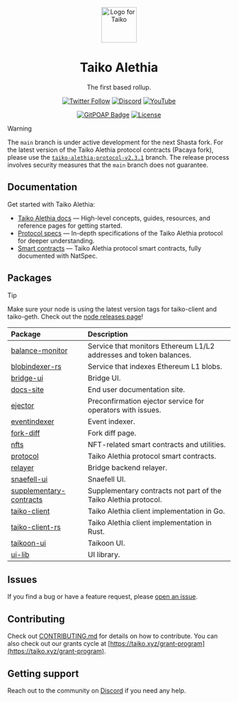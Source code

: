 <p align="center">
  <img src="./.github/taiko-icon-blk.svg" width="80" alt="Logo for Taiko" />
</p>

<h1 align="center">
  Taiko Alethia
</h1>

<p align="center">
  The first based rollup.
</p>

<div align="center">

[![Twitter Follow](https://img.shields.io/twitter/follow/taikoxyz?style=social)](https://twitter.com/taikoxyz)
[![Discord](https://img.shields.io/discord/984015101017346058?color=%235865F2&label=Discord&logo=discord&logoColor=%23fff)](https://discord.gg/taikoxyz)
[![YouTube](https://img.shields.io/youtube/channel/subscribers/UCxd_ARE9LtAEdnRQA6g1TaQ)](https://www.youtube.com/@taikoxyz)

[![GitPOAP Badge](https://public-api.gitpoap.io/v1/repo/taikoxyz/taiko-mono/badge)](https://www.gitpoap.io/gh/taikoxyz/taiko-mono)
[![License](https://img.shields.io/github/license/taikoxyz/taiko-mono)](https://github.com/taikoxyz/taiko-mono/blob/main/LICENSE)

</div>

> [!WARNING]
> The `main` branch is under active development for the next Shasta fork. For the latest version of the Taiko Alethia protocol contracts (Pacaya fork), please use the [`taiko-alethia-protocol-v2.3.1`](https://github.com/taikoxyz/taiko-mono/tree/taiko-alethia-protocol-v2.3.1) branch. The release process involves security measures that the `main` branch does not guarantee.

## Documentation

Get started with Taiko Alethia:

- [Taiko Alethia docs](https://docs.taiko.xyz) — High-level concepts, guides, resources, and reference pages for getting started.
- [Protocol specs](./packages/protocol/docs/README.md) — In-depth specifications of the Taiko Alethia protocol for deeper understanding.
- [Smart contracts](./packages/protocol/contracts/) — Taiko Alethia protocol smart contracts, fully documented with NatSpec.

## Packages

> [!TIP]
> Make sure your node is using the latest version tags for taiko-client and taiko-geth. Check out the [node releases page](https://docs.taiko.xyz/network-reference/software-releases-and-deployments)!

| Package                                                       | Description                                                        |
| :------------------------------------------------------------ | :----------------------------------------------------------------- |
| [balance-monitor](./packages/balance-monitor)                 | Service that monitors Ethereum L1/L2 addresses and token balances. |
| [blobindexer-rs](./packages/blobindexer-rs/)                  | Service that indexes Ethereum L1 blobs.                            |
| [bridge-ui](./packages/bridge-ui)                             | Bridge UI.                                                         |
| [docs-site](./packages/docs-site)                             | End user documentation site.                                       |
| [ejector](./packages/ejector)                                 | Preconfirmation ejector service for operators with issues.         |
| [eventindexer](./packages/eventindexer)                       | Event indexer.                                                     |
| [fork-diff](./packages/fork-diff)                             | Fork diff page.                                                    |
| [nfts](./packages/nfts)                                       | NFT-related smart contracts and utilities.                         |
| [protocol](./packages/protocol)                               | Taiko Alethia protocol smart contracts.                            |
| [relayer](./packages/relayer)                                 | Bridge backend relayer.                                            |
| [snaefell-ui](./packages/snaefell-ui)                         | Snaefell UI.                                                       |
| [supplementary-contracts](./packages/supplementary-contracts) | Supplementary contracts not part of the Taiko Alethia protocol.    |
| [taiko-client](./packages/taiko-client)                       | Taiko Alethia client implementation in Go.                         |
| [taiko-client-rs](./packages/taiko-client-rs)                 | Taiko Alethia client implementation in Rust.                       |
| [taikoon-ui](./packages/taikoon-ui)                           | Taikoon UI.                                                        |
| [ui-lib](./packages/ui-lib)                                   | UI library.                                                        |

## Issues

If you find a bug or have a feature request, please [open an issue](https://github.com/taikoxyz/taiko-mono/issues/new/choose).

## Contributing

Check out [CONTRIBUTING.md](./CONTRIBUTING.md) for details on how to contribute. You can also check out our grants cycle at [https://taiko.xyz/grant-program](https://taiko.xyz/grant-program).

## Getting support

Reach out to the community on [Discord](https://discord.gg/taikoxyz) if you need any help.
